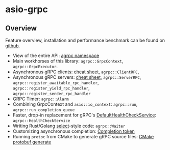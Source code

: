 # asio-grpc

## Overview

Feature overview, installation and performance benchmark can be found on [github](https://github.com/Tradias/asio-grpc).

* View of the entire API: [agrpc namespace](namespaceagrpc.html)
* Main workhorses of this library: `agrpc::GrpcContext`, `agrpc::GrpcExecutor`.
* Asynchronous gRPC clients: [cheat sheet](md_doc_client_rpc_cheat_sheet.html), `agrpc::ClientRPC`, 
* Asynchronous gRPC servers: [cheat sheet](md_doc_server_rpc_cheat_sheet.html), `agrpc::ServerRPC`, `agrpc::register_awaitable_rpc_handler`, 
`agrpc::register_yield_rpc_handler`, `agrpc::register_sender_rpc_handler`
* GRPC Timer: `agrpc::Alarm`
* Combining GrpcContext and `asio::io_context`: `agrpc::run`, `agrpc::run_completion_queue`
* Faster, drop-in replacement for gRPC's [DefaultHealthCheckService](https://github.com/grpc/grpc/blob/v1.50.1/src/cpp/server/health/default_health_check_service.h): `agrpc::HealthCheckService`
* Writing Rust/Golang [select](https://go.dev/ref/spec#Select_statements)-style code: `agrpc::Waiter`
* Customizing asynchronous completion: [Completion token](md_doc_completion_token.html)
* Running `protoc` from CMake to generate gRPC source files: [CMake protobuf generate](md_doc_cmake_protobuf_generate.html)
